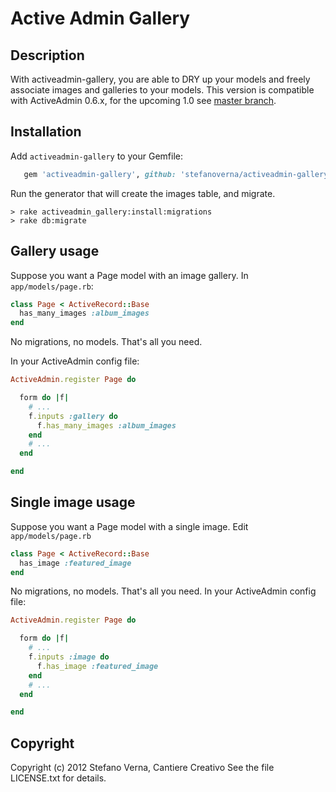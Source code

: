 # Active Admin Gallery

## Description

With activeadmin-gallery, you are able to DRY up your models and freely associate images and galleries to your models.
This version is compatible with ActiveAdmin 0.6.x, for the upcoming 1.0 see [master branch](//github.com/stefanoverna/activeadmin-gallery/tree/master).


## Installation

Add `activeadmin-gallery` to your Gemfile:

```ruby
   gem 'activeadmin-gallery', github: 'stefanoverna/activeadmin-gallery', branch: '0-6-stable'
```

Run the generator that will create the images table, and migrate.

```
> rake activeadmin_gallery:install:migrations
> rake db:migrate
```

## Gallery usage

Suppose you want a Page model with an image gallery. In `app/models/page.rb`:

```ruby
class Page < ActiveRecord::Base
  has_many_images :album_images
end
```

No migrations, no models. That's all you need.

In your ActiveAdmin config file:

```ruby
ActiveAdmin.register Page do

  form do |f|
    # ...
    f.inputs :gallery do
      f.has_many_images :album_images
    end
    # ...
  end

end
```

## Single image usage

Suppose you want a Page model with a single image. Edit `app/models/page.rb`

```ruby
class Page < ActiveRecord::Base
  has_image :featured_image
end
```

No migrations, no models. That's all you need.
In your ActiveAdmin config file:

```ruby
ActiveAdmin.register Page do

  form do |f|
    # ...
    f.inputs :image do
      f.has_image :featured_image
    end
    # ...
  end

end
```

## Copyright

Copyright (c) 2012 Stefano Verna, Cantiere Creativo
See the file LICENSE.txt for details.
